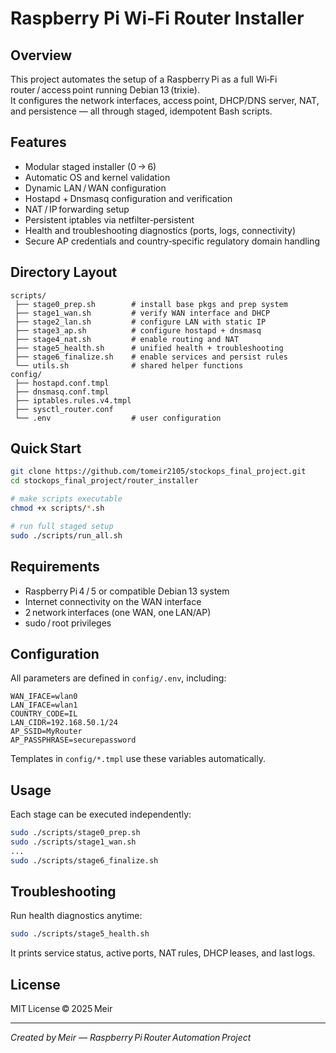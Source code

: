 # Raspberry Pi Wi‑Fi Router Installer

## Overview
This project automates the setup of a Raspberry Pi as a full Wi‑Fi router / access point running Debian 13 (trixie).  
It configures the network interfaces, access point, DHCP/DNS server, NAT, and persistence — all through staged, idempotent Bash scripts.

## Features
- Modular staged installer (0 → 6)
- Automatic OS and kernel validation
- Dynamic LAN / WAN configuration
- Hostapd + Dnsmasq configuration and verification
- NAT / IP forwarding setup
- Persistent iptables via netfilter‑persistent
- Health and troubleshooting diagnostics (ports, logs, connectivity)
- Secure AP credentials and country‑specific regulatory domain handling

## Directory Layout
```
scripts/
 ├── stage0_prep.sh        # install base pkgs and prep system
 ├── stage1_wan.sh         # verify WAN interface and DHCP
 ├── stage2_lan.sh         # configure LAN with static IP
 ├── stage3_ap.sh          # configure hostapd + dnsmasq
 ├── stage4_nat.sh         # enable routing and NAT
 ├── stage5_health.sh      # unified health + troubleshooting
 ├── stage6_finalize.sh    # enable services and persist rules
 └── utils.sh              # shared helper functions
config/
 ├── hostapd.conf.tmpl
 ├── dnsmasq.conf.tmpl
 ├── iptables.rules.v4.tmpl
 ├── sysctl_router.conf
 └── .env                  # user configuration
```

## Quick Start
```bash
git clone https://github.com/tomeir2105/stockops_final_project.git
cd stockops_final_project/router_installer

# make scripts executable
chmod +x scripts/*.sh

# run full staged setup
sudo ./scripts/run_all.sh
```

## Requirements
- Raspberry Pi 4 / 5 or compatible Debian 13 system
- Internet connectivity on the WAN interface
- 2 network interfaces (one WAN, one LAN/AP)
- sudo / root privileges

## Configuration
All parameters are defined in `config/.env`, including:
```
WAN_IFACE=wlan0
LAN_IFACE=wlan1
COUNTRY_CODE=IL
LAN_CIDR=192.168.50.1/24
AP_SSID=MyRouter
AP_PASSPHRASE=securepassword
```
Templates in `config/*.tmpl` use these variables automatically.

## Usage
Each stage can be executed independently:
```bash
sudo ./scripts/stage0_prep.sh
sudo ./scripts/stage1_wan.sh
...
sudo ./scripts/stage6_finalize.sh
```

## Troubleshooting
Run health diagnostics anytime:
```bash
sudo ./scripts/stage5_health.sh
```
It prints service status, active ports, NAT rules, DHCP leases, and last logs.

## License
MIT License © 2025 Meir

---
*Created by Meir — Raspberry Pi Router Automation Project*
